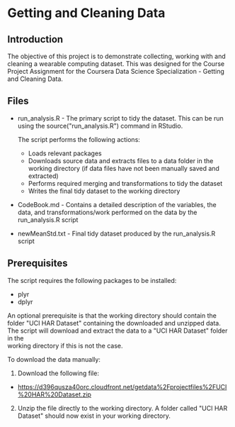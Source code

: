 # Getting and Cleaning Data

## Introduction
The objective of this project is to demonstrate collecting, working with and 
cleaning a wearable computing dataset. This was designed for the Course Project 
Assignment for the Coursera Data Science Specialization - Getting and Cleaning Data.

## Files
* run_analysis.R - The primary script to tidy the dataset. This can be run using the
source("run_analysis.R") command in RStudio.

   The script performs the following actions:
  * Loads relevant packages
  * Downloads source data and extracts files to a data folder in the working directory (if data files have not been manually saved and extracted)
  * Performs required merging and transformations to tidy the dataset
  * Writes the final tidy dataset to the working directory
        
* CodeBook.md - Contains a detailed description of the variables, the data, and transformations/work performed on the data by the run_analysis.R script

* newMeanStd.txt - Final tidy dataset produced by the run_analysis.R script

## Prerequisites
The script requires the following packages to be installed:
* plyr
* dplyr

An optional prerequisite is that the working directory should contain the folder
"UCI HAR Dataset" containing the downloaded and unzipped data. The script will 
download and extract the data to a "UCI HAR Dataset" folder in the  
working directory if this is not the case.

To download the data manually:

1. Download the following file:
  * https://d396qusza40orc.cloudfront.net/getdata%2Fprojectfiles%2FUCI%20HAR%20Dataset.zip

2. Unzip the file directly to the working directory. A folder called "UCI HAR Dataset" should now exist in your working directory.